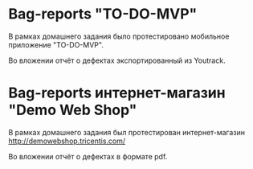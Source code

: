 # Bag-reports "TO-DO-MVP"
В рамках домашнего задания было протестировано мобильное приложение "TO-DO-MVP".

Во вложении отчёт о дефектах экспортированный из Youtrack.

# Bag-reports интернет-магазин "Demo Web Shop"
В рамках домашнего задания был протестирован интернет-магазин http://demowebshop.tricentis.com/

Во вложении отчёт о дефектах в формате pdf.